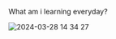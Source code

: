 What am i learning everyday?








![2024-03-28 14 34 27](https://github.com/priya006/CrimeApp/assets/16076524/b8768555-1fbc-48ac-b772-2ae71d7904e3)



